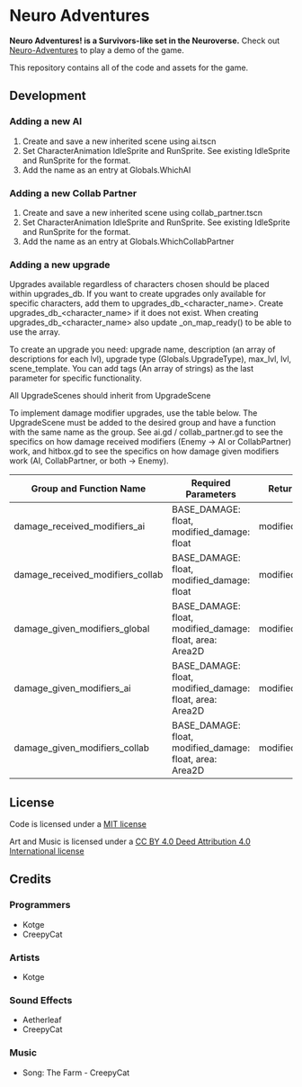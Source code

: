 # Neuro Adventures
**Neuro Adventures! is a Survivors-like set in the Neuroverse.** Check out [Neuro-Adventures](https://kotgedev.itch.io/neuro-adventures) to play a demo of the game. 

This repository contains all of the code and assets for the game. 

## Development 
### Adding a new AI 
1. Create and save a new inherited scene using ai.tscn 
2. Set CharacterAnimation IdleSprite and RunSprite. See existing IdleSprite and RunSprite for the format.
3. Add the name as an entry at Globals.WhichAI 
### Adding a new Collab Partner 
1. Create and save a new inherited scene using collab_partner.tscn
2. Set CharacterAnimation IdleSprite and RunSprite. See existing IdleSprite and RunSprite for the format.
3. Add the name as an entry at Globals.WhichCollabPartner 
### Adding a new upgrade 
Upgrades available regardless of characters chosen should be placed within upgrades_db. If you want to create upgrades only available for specific characters, add them to upgrades_db_<character_name>. Create upgrades_db_<character_name> if it does not exist. When creating upgrades_db_<character_name> also update _on_map_ready() to be able to use the array. 

To create an upgrade you need: upgrade name, description (an array of descriptions for each lvl), upgrade type (Globals.UpgradeType), max_lvl, lvl, scene_template. You can add tags (An array of strings) as the last parameter for specific functionality.

All UpgradeScenes should inherit from UpgradeScene 

To implement damage modifier upgrades, use the table below. The UpgradeScene must be added to the desired group and have a function with the same name as the group. See ai.gd / collab_partner.gd to see the specifics on how damage received modifiers (Enemy -> AI or CollabPartner) work, and hitbox.gd to see the specifics on how damage given modifiers work (AI, CollabPartner, or both -> Enemy). 

Group and Function Name | Required Parameters | Return Value | Description   
---|---|---|---
damage_received_modifiers_ai | BASE_DAMAGE: float, modified_damage: float | modified_damage | Enemy -> AI
damage_received_modifiers_collab | BASE_DAMAGE: float, modified_damage: float | modified_damage | Enemy -> Colla
damage_given_modifiers_global | BASE_DAMAGE: float, modified_damage: float, area: Area2D | modified_damage | AI / Collab -> Enemy
damage_given_modifiers_ai | BASE_DAMAGE: float, modified_damage: float, area: Area2D | modified_damage | AI -> Enemy
damage_given_modifiers_collab | BASE_DAMAGE: float, modified_damage: float, area: Area2D | modified_damage | Collab -> Enemy 

## License
Code is licensed under a [MIT license](LICENSE.md) 

Art and Music is licensed under a [CC BY 4.0 Deed Attribution 4.0 International license](https://creativecommons.org/licenses/by/4.0/deed.en)

## Credits
### Programmers
- Kotge
- CreepyCat
### Artists
- Kotge
### Sound Effects
- Aetherleaf
- CreepyCat
### Music 
- Song: The Farm - CreepyCat
